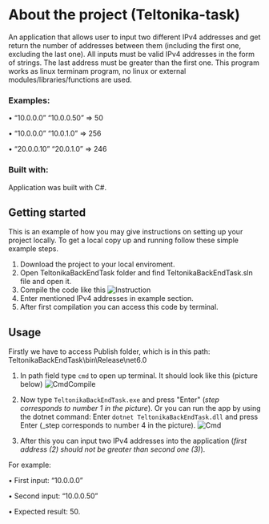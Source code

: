 # About the project (Teltonika-task) 

An application that allows user to input two different IPv4 addresses and get return the number of addresses between them (including the first one, excluding the last one). All inputs must be valid IPv4 addresses in the form of strings. The last address must be greater than the first one. This program works as linux terminam program, no linux or external modules/libraries/functions are used.

### Examples:

• “10.0.0.0” “10.0.0.50” => 50

• “10.0.0.0” “10.0.1.0” => 256

• “20.0.0.10” “20.0.1.0” => 246

### Built with:

Application was built with C#.

## Getting started
This is an example of how you may give instructions on setting up your project locally. To get a local copy up and running follow these simple example steps.

1. Download the project to your local enviroment.
2. Open TeltonikaBackEndTask folder and find TeltonikaBackEndTask.sln file and open it.
3. Compile the code like this ![Instruction](https://user-images.githubusercontent.com/60816697/189891193-1ea9f85f-7fec-438a-8ef9-000c468c2ce8.png "Code compilation")
4. Enter mentioned IPv4 addresses in example section.
5. After first compilation you can access this code by terminal.

## Usage
Firstly we have to access Publish folder, which is in this path: TeltonikaBackEndTask\bin\Release\net6.0

1. In path field type `cmd` to open up terminal. It should look like this (picture below)
![CmdCompile](https://user-images.githubusercontent.com/60816697/189892084-fd254191-d5c8-4ac5-b045-9bd4be0b6a16.png)

2. Now type `TeltonikaBackEndTask.exe` and press "Enter" (_step corresponds to number 1 in the picture_). 
Or you can run the app by using the dotnet command: Enter `dotnet TeltonikaBackEndTask.dll` and press Enter (_step corresponds to number 4 in the picture).
![Cmd](https://user-images.githubusercontent.com/60816697/189896124-f336be37-2554-46d6-adbf-3b5516b93a20.png)

3. After this you can input two IPv4 addresses into the application (_first address (2) should not be greater than second one (3)_).

For example:

• First input: “10.0.0.0”

• Second input: “10.0.0.50”

• Expected result: 50.

